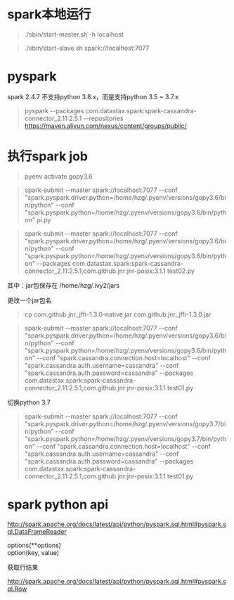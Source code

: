 spark本地运行
============

> ./sbin/start-master.sh -h localhost

> ./sbin/start-slave.sh spark://localhost:7077

pyspark
=======

spark 2.4.7 不支持python 3.8.x，而是支持python 3.5 ~ 3.7.x

> pyspark --packages com.datastax.spark:spark-cassandra-connector_2.11:2.5.1 --repositories https://maven.aliyun.com/nexus/content/groups/public/

执行spark job
============

> pyenv activate gopy3.6

> spark-submit --master spark://localhost:7077 --conf "spark.pyspark.driver.python=/home/hzg/.pyenv/versions/gopy3.6/bin/python" --conf "spark.pyspark.python=/home/hzg/.pyenv/versions/gopy3.6/bin/python" pi.py

> spark-submit --master spark://localhost:7077 --conf "spark.pyspark.driver.python=/home/hzg/.pyenv/versions/gopy3.6/bin/python" --conf "spark.pyspark.python=/home/hzg/.pyenv/versions/gopy3.6/bin/python" --packages com.datastax.spark:spark-cassandra-connector_2.11:2.5.1,com.github.jnr:jnr-posix:3.1.1 test02.py

其中：jar包保存在 /home/hzg/.ivy2/jars

更改一个jar包名  

> cp com.github.jnr_jffi-1.3.0-native.jar com.github.jnr_jffi-1.3.0.jar

> spark-submit --master spark://localhost:7077 --conf "spark.pyspark.driver.python=/home/hzg/.pyenv/versions/gopy3.6/bin/python" --conf "spark.pyspark.python=/home/hzg/.pyenv/versions/gopy3.6/bin/python" --conf "spark.cassandra.connection.host=localhost" --conf "spark.cassandra.auth.username=cassandra" --conf "spark.cassandra.auth.password=cassandra" --packages com.datastax.spark:spark-cassandra-connector_2.11:2.5.1,com.github.jnr:jnr-posix:3.1.1 test01.py

切换python 3.7

> spark-submit --master spark://localhost:7077 --conf "spark.pyspark.driver.python=/home/hzg/.pyenv/versions/gopy3.7/bin/python" --conf "spark.pyspark.python=/home/hzg/.pyenv/versions/gopy3.7/bin/python" --conf "spark.cassandra.connection.host=localhost" --conf "spark.cassandra.auth.username=cassandra" --conf "spark.cassandra.auth.password=cassandra" --packages com.datastax.spark:spark-cassandra-connector_2.11:2.5.1,com.github.jnr:jnr-posix:3.1.1 test01.py

spark python api
================

http://spark.apache.org/docs/latest/api/python/pyspark.sql.html#pyspark.sql.DataFrameReader

options(**options)  
option(key, value)

获取行结果

http://spark.apache.org/docs/latest/api/python/pyspark.sql.html#pyspark.sql.Row

